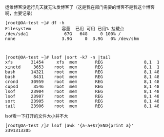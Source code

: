 <!--
author: beebol
date: 2014-08-02 16:33:33
title: linux AS4中的Bug 167580-post_create: setxattr failed
tags: 
category: 
status: publish
summary: 运维博客没运行几天就无法发博客了（这是我在部门需要的博客不是我这个博客啊，主要记录）[root@OA-test ~]# df -hFilesystem            容量  已用 可用 已用% 挂载点/dev/sda1              67G   64G    
-->

运维博客没运行几天就无法发博客了（这是我在部门需要的博客不是我这个博客啊，主要记录）
<pre class="lang:default decode:true">[root@OA-test ~]# df -h
Filesystem            容量  已用 可用 已用% 挂载点
/dev/sda1              67G   64G     0 100% /
none                  3.9G     0  3.9G   0% /dev/shm</pre>
&nbsp;
<pre class="lang:default decode:true">[root@OA-test ~]# lsof |sort -k7 -n |tail 
xfs       31454     xfs  mem       REG                8,1  1636504    8487159 /lib64/tls/libc-2.3.4.so
xinetd     3653    root  mem       REG                8,1  1636504    8487159 /lib64/tls/libc-2.3.4.so
bash      14321    root  mem       REG                8,1 48539824    2313413 /usr/lib/locale/locale-archive
bash       8431    root  mem       REG                8,1 48539824    2313413 /usr/lib/locale/locale-archive
crond     30959    root  mem       REG                8,1 48539824    2313413 /usr/lib/locale/locale-archive
cupsd      3546    root  mem       REG                8,1 48539824    2313413 /usr/lib/locale/locale-archive
lsof      23904    root  mem       REG                8,1 48539824    2313413 /usr/lib/locale/locale-archive
lsof      23907    root  mem       REG                8,1 48539824    2313413 /usr/lib/locale/locale-archive
sort      23905    root  mem       REG                8,1 48539824    2313413 /usr/lib/locale/locale-archive
tail      23906    root  mem       REG                8,1 48539824    2313413 /usr/lib/locale/locale-archive</pre>
lsof看一下打开的文件大小并不大
<pre class="lang:sh decode:true">[root@OA-test /]# lsof |awk '{a=a+$7}END{print a}' 
3391313305</pre>
&nbsp;